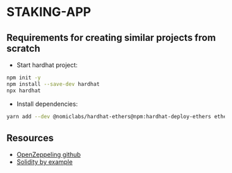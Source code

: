 # STAKING-APP

## Requirements for creating similar projects from scratch
- Start hardhat project:
```bash
npm init -y
npm install --save-dev hardhat
npx hardhat
```

- Install dependencies:
```bash
yarn add --dev @nomiclabs/hardhat-ethers@npm:hardhat-deploy-ethers ethers @nomiclabs/hardhat-etherscan @nomiclabs/hardhat-waffle chai ethereum-waffle hardhat hardhat-contract-sizer hardhat-deploy hardhat-gas-reporter prettier prettier-plugin-solidity solhint solidity-coverage dotenv
```

## Resources
- [OpenZeppeling github](https://github.com/OpenZeppelin/openzeppelin-contracts)
- [Solidity by example](https://solidity-by-example.org)